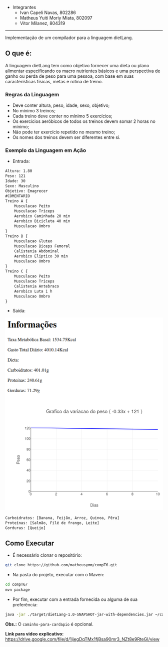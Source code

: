 - Integrantes
  - Ivan Capeli Navas, 802286
  - Matheus Yuiti Moriy Miata, 802097
  - Vítor Milanez, 804319

---

Implementação de um compilador para a linguagem dietLang.

## O que é:
A linguagem dietLang tem como objetivo fornecer uma dieta ou plano alimentar especificando os macro nutrientes básicos e uma perspectiva de ganho ou perda de peso para uma pessoa, com base em suas características físicas, metas e rotina de treino.

### Regras da Linguagem
- Deve conter altura, peso, idade, sexo, objetivo;
- No mínimo 3 treinos;
- Cada treino deve conter no mínimo 5 exercícios;
- Os exercícios aeróbicos de todos os treinos devem somar 2 horas no mínimo;
- Não pode ter exercício repetido no mesmo treino;
- Os nomes dos treinos devem ser diferentes entre si.

### Exemplo da Linguagem em Ação
- Entrada:
``` 
Altura: 1.80
Peso: 121
Idade: 30
Sexo: Masculino
Objetivo: Emagrecer
#COMENTARIO
Treino A {
    Musculacao Peito
    Musculacao Triceps
    Aerobico Caminhada 20 min
    Aerobico Bicicleta 40 min
    Musculacao Ombro
}
Treino B {
    Musculacao Gluteo
    Musculacao Biceps Femoral
    Calistenia Abdominal
    Aerobico Eliptico 30 min
    Musculacao Ombro
}
Treino C {
    Musculacao Peito
    Musculacao Triceps
    Calistenia Antebraco
    Aerobico Luta 1 h
    Musculacao Ombro
}
```
- Saída:

![image.png](./img/image.png)

```
Carboidratos: [Banana, Feijão, Arroz, Quinoa, Pêra]
Proteínas: [Salmão, Filé de frango, Leite]
Gorduras: [Queijo]
```

## Como Executar
- É necessário clonar o repositório:
``` bash
git clone https://github.com/matheusymm/compT6.git
```
- Na pasta do projeto, executar com o Maven:
``` bash
cd compT6/
mvn package
```
- Por fim, executar com a entrada fornecida ou alguma de sua preferência:
``` bash
java -jar ./target/dietLang-1.0-SNAPSHOT-jar-with-dependencies.jar ~/caminho-para-entrada ~/caminho-para-saida ~/caminho-para-cardapio 
```
**Obs.:** O `caminho-para-cardapio` é opcional.

**Link para video explicativo:** https://drive.google.com/file/d/1ijegDqTMx1fjBsa90mr3_NZt8e9RteGI/view